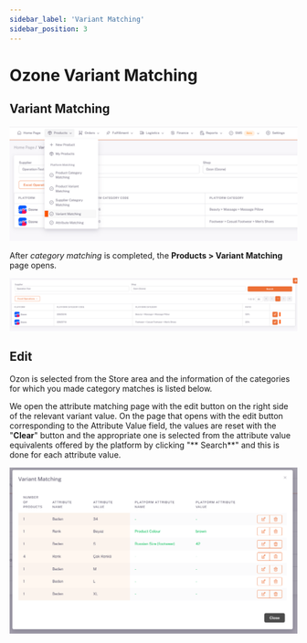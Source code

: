 ```yaml
---
sidebar_label: 'Variant Matching'
sidebar_position: 3
---
```


# Ozone Variant Matching

## Variant Matching

![OzonQualification](../ozon/img/OzonVariantMatch.png)

After *category matching* is completed, the **Products > Variant Matching** page opens.

![OzonQualificationView](../ozon/img/OzonVariantMatchView.png)

## Edit
Ozon is selected from the Store area and the information of the categories for which you made category matches is listed below.

We open the attribute matching page with the edit button on the right side of the relevant variant value. On the page that opens with the edit button corresponding to the Attribute Value field, the values are reset with the "**Clear**" button and the appropriate one is selected from the attribute value equivalents offered by the platform by clicking "** Search**" and this is done for each attribute value.

![OzonQualificationViewSearch](../ozon/img/OzonVariantMatchViewSearch.png)